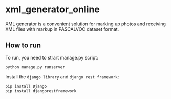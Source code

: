 # xml_generator_online

XML generator is a convenient solution for marking up photos and receiving XML files with markup in PASCALVOC dataset format.

## How to run

To run, you need to strart manage.py script:
```python
python manage.py runserver
```

Install the `django library` and `django rest framework`:

```python
pip install Django
pip install djangorestframework
```
